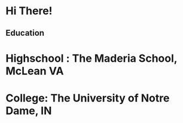 # Hi There!

## Education 
# Highschool : The Maderia School, McLean VA
# College: The University of Notre Dame, IN
